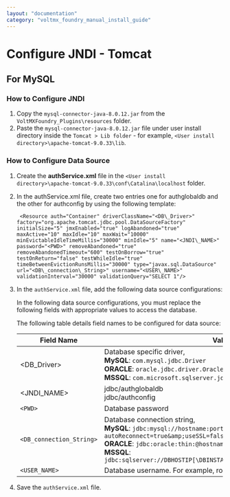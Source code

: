 ```yaml
---
layout: "documentation"
category: "voltmx_foundry_manual_install_guide"
---
```

                             

Configure JNDI - Tomcat
=======================

For MySQL
---------

### How to Configure JNDI

1.  Copy the `mysql-connector-java-8.0.12.jar` from the `VoltMXFoundry_Plugins\resources` folder.
2.  Paste the `mysql-connector-java-8.0.12.jar` file under user install directory inside the `Tomcat > Lib folder` - for example, `<User install directory>\apache-tomcat-9.0.33\lib`.

### How to Configure Data Source

1.  Create the **authService.xml** file in the `<User install directory>\apache-tomcat-9.0.33\conf\Catalina\localhost` folder.
2.  In the authService.xml file, create two entries one for authglobaldb and the other for authconfig by using the following template:
    
    ```
     <Resource auth="Container" driverClassName="<DB\_Driver>" factory="org.apache.tomcat.jdbc.pool.DataSourceFactory" initialSize="5" jmxEnabled="true" logAbandoned="true" maxActive="10" maxIdle="10" maxWait="10000" minEvictableIdleTimeMillis="30000" minIdle="5" name="<JNDI\_NAME>" password="<PWD>" removeAbandoned="true" removeAbandonedTimeout="600" testOnBorrow="true" testOnReturn="false" testWhileIdle="true" timeBetweenEvictionRunsMillis="30000" type="javax.sql.DataSource" url="<DB\_connection\_String>" username="<USER\_NAME>" validationInterval="30000" validationQuery="SELECT 1"/>  
    ```
3.  In the `authService.xml` file, add the following data source configurations:
    
    In the following data source configurations, you must replace the following fields with appropriate values to access the database.
    
    The following table details field names to be configured for data source:
    
    | Field Name | Value |
    | --- | --- |
    | <DB\_Driver> | Database specific driver,<br>**MySQL**: `com.mysql.jdbc.Driver `<br>**ORACLE**: `oracle.jdbc.driver.OracleDriver `<br>**MSSQL**: `com.microsoft.sqlserver.jdbc.SQLServerDriver` |
    | <JNDI\_NAME> | jdbc/authglobaldb <br> jdbc/authconfig |
    | `<PWD>` | Database password |
    | `<DB_connection_String>` | Database connection string,<br> **MySQL**: `jdbc:mysql://hostname:port/databaseName?autoReconnect=true&amp;useSSL=false `<br>**ORACLE**: `jdbc:oracle:thin:@hostname:port Number:databaseName `<br>**MSSQL**: `jdbc:sqlserver://DBHOSTIP[\DBINSTANCENAME]:PORT;databasename=DBNAME` |
    | `<USER_NAME>` | Database username. For example, root |
    
4.  Save the `authService.xml` file.
